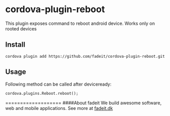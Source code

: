 # cordova-plugin-reboot

This plugin exposes command to reboot android device. Works only on rooted devices

Install
---------

    cordova plugin add https://github.com/fadeit/cordova-plugin-reboot.git

Usage
--------
Following method can be called after deviceready:

    cordova.plugins.Reboot.reboot();

===================
####About fadeit
We build awesome software, web and mobile applications.
See more at [fadeit.dk](http://fadeit.dk)
